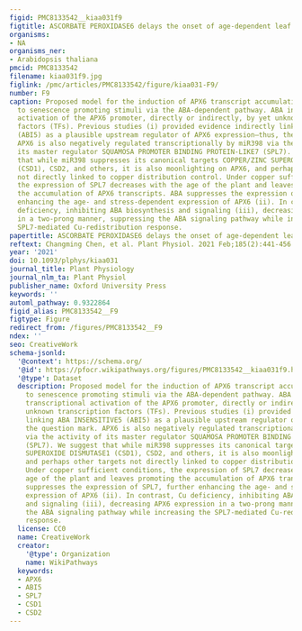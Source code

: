 ```yaml
---
figid: PMC8133542__kiaa031f9
figtitle: ASCORBATE PEROXIDASE6 delays the onset of age-dependent leaf senescence
organisms:
- NA
organisms_ner:
- Arabidopsis thaliana
pmcid: PMC8133542
filename: kiaa031f9.jpg
figlink: /pmc/articles/PMC8133542/figure/kiaa031-F9/
number: F9
caption: Proposed model for the induction of APX6 transcript accumulation responding
  to senescence promoting stimuli via the ABA-dependent pathway. ABA induces the transcriptional
  activation of the APX6 promoter, directly or indirectly, by yet unknown transcription
  factors (TFs). Previous studies (i) provided evidence indirectly linking ABA INSENSITIVE5
  (ABI5) as a plausible upstream regulator of APX6 expression—thus, the question mark.
  APX6 is also negatively regulated transcriptionally by miR398 via the activity of
  its master regulator SQUAMOSA PROMOTER BINDING PROTEIN-LIKE7 (SPL7). We suggest
  that while miR398 suppresses its canonical targets COPPER/ZINC SUPEROXIDE DISMUTASE1
  (CSD1), CSD2, and others, it is also moonlighting on APX6, and perhaps other targets
  not directly linked to copper distribution control. Under copper sufficient conditions,
  the expression of SPL7 decreases with the age of the plant and leaves promoting
  the accumulation of APX6 transcripts. ABA suppresses the expression of SPL7, further
  enhancing the age- and stress-dependent expression of APX6 (ii). In contrast, Cu
  deficiency, inhibiting ABA biosynthesis and signaling (iii), decreasing APX6 expression
  in a two-prong manner, suppressing the ABA signaling pathway while increasing the
  SPL7-mediated Cu-redistribution response.
papertitle: ASCORBATE PEROXIDASE6 delays the onset of age-dependent leaf senescence.
reftext: Changming Chen, et al. Plant Physiol. 2021 Feb;185(2):441-456.
year: '2021'
doi: 10.1093/plphys/kiaa031
journal_title: Plant Physiology
journal_nlm_ta: Plant Physiol
publisher_name: Oxford University Press
keywords: ''
automl_pathway: 0.9322864
figid_alias: PMC8133542__F9
figtype: Figure
redirect_from: /figures/PMC8133542__F9
ndex: ''
seo: CreativeWork
schema-jsonld:
  '@context': https://schema.org/
  '@id': https://pfocr.wikipathways.org/figures/PMC8133542__kiaa031f9.html
  '@type': Dataset
  description: Proposed model for the induction of APX6 transcript accumulation responding
    to senescence promoting stimuli via the ABA-dependent pathway. ABA induces the
    transcriptional activation of the APX6 promoter, directly or indirectly, by yet
    unknown transcription factors (TFs). Previous studies (i) provided evidence indirectly
    linking ABA INSENSITIVE5 (ABI5) as a plausible upstream regulator of APX6 expression—thus,
    the question mark. APX6 is also negatively regulated transcriptionally by miR398
    via the activity of its master regulator SQUAMOSA PROMOTER BINDING PROTEIN-LIKE7
    (SPL7). We suggest that while miR398 suppresses its canonical targets COPPER/ZINC
    SUPEROXIDE DISMUTASE1 (CSD1), CSD2, and others, it is also moonlighting on APX6,
    and perhaps other targets not directly linked to copper distribution control.
    Under copper sufficient conditions, the expression of SPL7 decreases with the
    age of the plant and leaves promoting the accumulation of APX6 transcripts. ABA
    suppresses the expression of SPL7, further enhancing the age- and stress-dependent
    expression of APX6 (ii). In contrast, Cu deficiency, inhibiting ABA biosynthesis
    and signaling (iii), decreasing APX6 expression in a two-prong manner, suppressing
    the ABA signaling pathway while increasing the SPL7-mediated Cu-redistribution
    response.
  license: CC0
  name: CreativeWork
  creator:
    '@type': Organization
    name: WikiPathways
  keywords:
  - APX6
  - ABI5
  - SPL7
  - CSD1
  - CSD2
---
```


